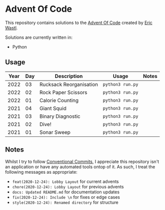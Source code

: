 # Advent Of Code

This repository contains solutions to the [Advent Of Code](https://adventofcode.com/) created by [Eric Wastl](http://was.tl/).

Solutions are currently written in:

- Python

## Usage

| **Year** | **Day** | **Description**         | **Usage**        | **Notes** |
|----------|---------|-------------------------|------------------|-----------|
| 2022     | 03      | Rucksack Reorganisation | `python3 run.py` |           |
| 2022     | 02      | Rock Paper Scissors     | `python3 run.py` |           |
| 2022     | 01      | Calorie Counting        | `python3 run.py` |           |
| 2021     | 04      | Giant Squid             | `python3 run.py` |           |
| 2021     | 03      | Binary Diagnostic       | `python3 run.py` |           |
| 2021     | 02      | Dive!                   | `python3 run.py` |           |
| 2021     | 01      | Sonar Sweep             | `python3 run.py` |           |

## Notes

Whilst I try to follow [Conventional Commits](https://www.conventionalcommits.org/en/v1.0.0/), I appreciate this repository isn't an application or have any automated tools ontop of it. As such, I treat the following messages as appropriate:

- `feat(2020-12-24): Lobby Layout` for current advents
- `chore(2020-12-24): Lobby Layout` for previous advents
- `docs: Updated README.md` for documentation updates
- `fix(2020-12-24): Include \n` for fixes or edge cases
- `style(2020-12-24): Renamed directory` for structure

